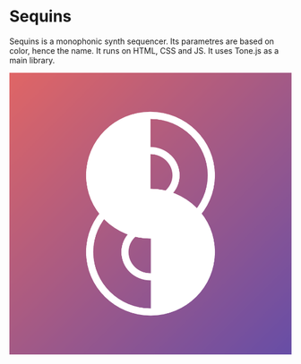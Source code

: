 # Sequins
Sequins is a monophonic synth sequencer. Its parametres are based on color, hence the name. It runs on HTML, CSS and JS. It uses Tone.js as a main library.

![alt text](Sequins_logo2.png)
